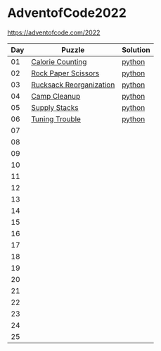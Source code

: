# AdventofCode2022

https://adventofcode.com/2022

| Day | Puzzle | Solution |
|---|---|---|
| 01 | [Calorie Counting](https://adventofcode.com/2022/day/1) | [python](https://github.com/BrageLae/Aoc22/blob/main/day1/day1.py) |
| 02 | [Rock Paper Scissors](https://adventofcode.com/2022/day/2) | [python](https://github.com/BrageLae/Aoc22/blob/main/day2/day2.py) |
| 03 | [Rucksack Reorganization](https://adventofcode.com/2022/day/3) | [python](https://github.com/BrageLae/Aoc22/blob/main/day3/day3.py) |
| 04 | [Camp Cleanup](https://adventofcode.com/2022/day/4) | [python](https://github.com/BrageLae/Aoc22/blob/main/day4/day4.py) |
| 05 | [Supply Stacks](https://adventofcode.com/2022/day/5) | [python](https://github.com/BrageLae/Aoc22/blob/main/day5/day5.py) |
| 06 | [Tuning Trouble](https://adventofcode.com/2022/day/6) | [python](https://github.com/BrageLae/Aoc22/blob/main/day6/day6.py) |
| 07 |  |  |
| 08 |  |  |
| 09 |  |  |
| 10 |  |  |
| 11 |  |  |
| 12 |  |  |
| 13 |  |  |
| 14 |  |  |
| 15 |  |  |
| 16 |  |  |
| 17 |  |  |
| 18 |  |  |
| 19 |  |  |
| 20 |  |  |
| 21 |  |  |
| 22 |  |  |
| 23 |  |  |
| 24 |  |  |
| 25 |  |  |
